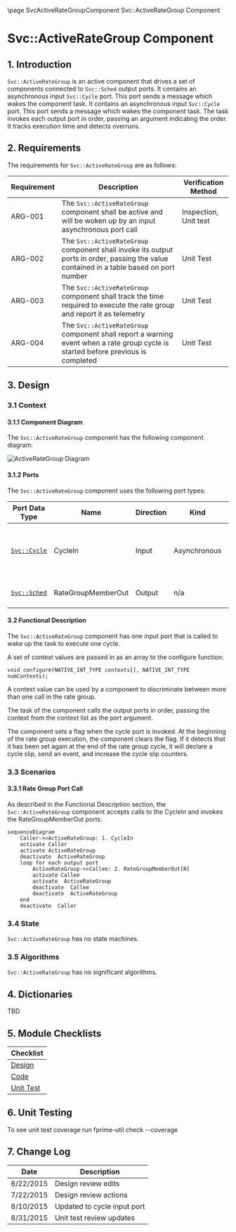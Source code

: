 \page SvcActiveRateGroupComponent Svc::ActiveRateGroup Component
# Svc::ActiveRateGroup Component

## 1. Introduction

`Svc::ActiveRateGroup` is an active component that drives a set of components connected to `Svc::Sched` output ports. 
It contains an asynchronous input `Svc::Cycle` port. This port sends a message which wakes the component task. 
It contains an asynchronous input `Svc::Cycle` port. This port sends a message which wakes the component task. 
The task invokes each output port in order, passing an argument indicating the order. It tracks execution time and detects overruns.

## 2. Requirements

The requirements for `Svc::ActiveRateGroup` are as follows:

Requirement | Description | Verification Method
----------- | ----------- | -------------------
ARG-001 | The `Svc::ActiveRateGroup` component shall be active and will be woken up by an input asynchronous port call | Inspection, Unit test
ARG-002 | The `Svc::ActiveRateGroup` component shall invoke its output ports in order, passing the value contained in a table based on port number | Unit Test
ARG-003 | The `Svc::ActiveRateGroup` component shall track the time required to execute the rate group and report it as telemetry | Unit Test
ARG-004 | The `Svc::ActiveRateGroup` component shall report a warning event when a rate group cycle is started before previous is completed  | Unit Test

## 3. Design

### 3.1 Context

#### 3.1.1 Component Diagram

The `Svc::ActiveRateGroup` component has the following component diagram:

![ActiveRateGroup Diagram](img/ActiveRateGroupBDD.jpg "ActiveRateGroup")

#### 3.1.2 Ports

The `Svc::ActiveRateGroup` component uses the following port types:

Port Data Type | Name | Direction | Kind | Usage
-------------- | ---- | --------- | ---- | -----
[`Svc::Cycle`](../../Sched/docs/sdd.md) | CycleIn | Input | Asynchronous | Receive a call to run one cycle of the rate group
[`Svc::Sched`](../../Sched/docs/sdd.md) | RateGroupMemberOut | Output | n/a | Rate group ports

#### 3.2 Functional Description

The `Svc::ActiveRateGroup` component has one input port that is called to wake up the task to execute one cycle.  

A set of context values are passed in as an array to the configure function:

```
void configure(NATIVE_INT_TYPE contexts[], NATIVE_INT_TYPE numContexts);
```

A context value can be used by a component to discriminate between more than one call in the rate group.

The task of the component calls the output ports in order, passing the context from the context list as the port argument. 

The component sets a flag when the cycle port is invoked. At the beginning of the rate group execution, the component clears 
the flag. 
If it detects that it has been set again at the end of the rate group cycle, it will declare a cycle slip, send an 
event, and increase the cycle slip counters. 

### 3.3 Scenarios

#### 3.3.1 Rate Group Port Call

As described in the Functional Description section, the `Svc::ActiveRateGroup` component accepts calls to the CycleIn and invokes the RateGroupMemberOut ports:

```mermaid
sequenceDiagram
    Caller->>ActiveRateGroup: 1. CycleIn
    activate Caller
    activate ActiveRateGroup
    deactivate  ActiveRateGroup 
    loop for each output port
        ActiveRateGroup->>Callee: 2. RateGroupMemberOut[N]
        activate Callee
        activate  ActiveRateGroup
        deactivate  Callee 
        deactivate  ActiveRateGroup 
    end
    deactivate  Caller 
```


### 3.4 State

`Svc::ActiveRateGroup` has no state machines.

### 3.5 Algorithms

`Svc::ActiveRateGroup` has no significant algorithms.

## 4. Dictionaries

TBD

## 5. Module Checklists

Checklist |
-------- |
[Design](Checklist_Design.xlsx) |
[Code](Checklist_Code.xlsx) |
[Unit Test](Checklist_Unit_Test.xls) |

## 6. Unit Testing

To see unit test coverage run fprime-util check --coverage

## 7. Change Log

Date | Description
---- | -----------
6/22/2015 | Design review edits
7/22/2015 | Design review actions
8/10/2015 | Updated to cycle input port 
8/31/2015 | Unit test review updates



